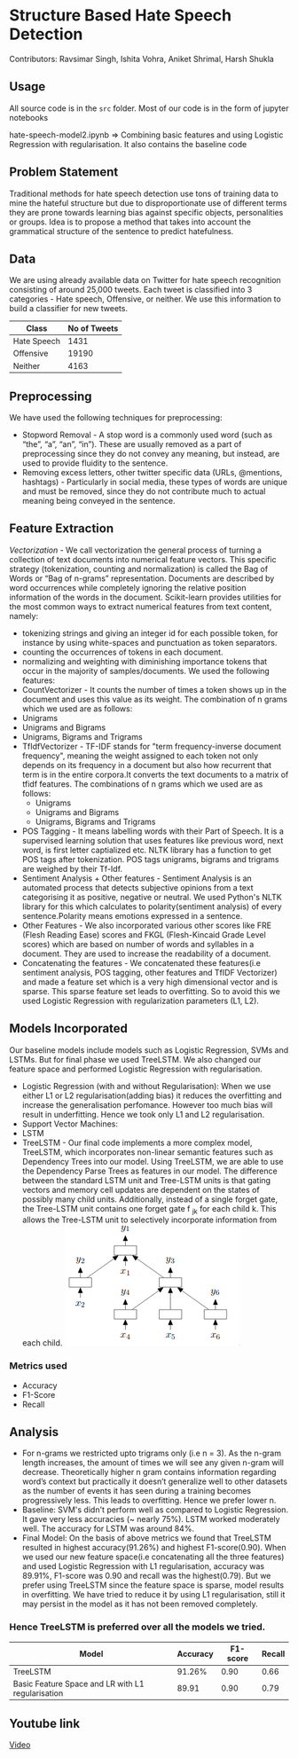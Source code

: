 # Structure Based Hate Speech Detection

Contributors: Ravsimar Singh, Ishita Vohra, Aniket Shrimal, Harsh Shukla

## Usage
All source code is in the `src` folder. Most of our code is in the form of jupyter notebooks

hate-speech-model2.ipynb => Combining basic features and using Logistic Regression with regularisation. It also contains the baseline code

## Problem Statement 
Traditional methods for hate speech detection use tons of training data to mine the hateful structure but due to disproportionate use of different terms they are prone towards learning bias against specific objects, personalities or groups. Idea is to propose a method that takes into account the grammatical structure of the sentence to predict hatefulness.

## Data
We are using already available data on Twitter for hate speech recognition consisting of around 25,000 tweets. Each tweet is classified into 3 categories - Hate speech, Offensive, or neither. We use this information to build a classifier for new tweets.

| Class | No of Tweets  |
| ------- | --- |
| Hate Speech | 1431 |
| Offensive | 19190 |
| Neither | 4163 |

## Preprocessing
We have used the following techniques for preprocessing:
- Stopword Removal - A stop word is a commonly used word (such as “the”, “a”, “an”, “in”). These are usually removed as a part of preprocessing since they do not convey any meaning, but instead, are used to provide fluidity to the sentence.
- Removing excess letters, other twitter specific data (URLs, @mentions, hashtags) - Particularly in social media, these types of words are unique and must be removed, since they do not contribute much to actual meaning being conveyed in the sentence.

## Feature Extraction
*Vectorization* - We call vectorization the general process of turning a collection of text documents into numerical feature vectors. This specific strategy (tokenization, counting and normalization) is called the Bag of Words or “Bag of n-grams” representation. Documents are described by word occurrences while completely ignoring the relative position information of the words in the document. Scikit-learn provides utilities for the most common ways to extract numerical features from text content, namely:
  * tokenizing strings and giving an integer id for each possible token, for instance by using white-spaces and punctuation as token separators.
  * counting the occurrences of tokens in each document.
  * normalizing and weighting with diminishing importance tokens that occur in the majority of samples/documents.
We used the following features:
* CountVectorizer - It counts the number of times a token shows up in the document and uses this value as its weight. The combination of n grams which we used are as follows: 
 * Unigrams
 * Unigrams and Bigrams
 * Unigrams, Bigrams and Trigrams
* TfIdfVectorizer - TF-IDF stands for "term frequency-inverse document frequency", meaning the weight assigned to each token not only depends on its frequency in a document but also how recurrent that term is in the entire corpora.It converts the text documents to a matrix of tfidf features. The combinations of n grams which we used are as follows: 
  * Unigrams
  * Unigrams and Bigrams
  * Unigrams, Bigrams and Trigrams
* POS Tagging - It means labelling words with their Part of Speech. It is a supervised learning solution that uses features like previous word, next word, is first letter captialized etc. NLTK library has a function to get POS tags after tokenization. POS tags unigrams, bigrams and trigrams are weighed by their Tf-Idf.
* Sentiment Analysis + Other features - Sentiment Analysis is an automated process that detects subjective opinions from a text categorising it as positive, negative or neutral. We used Python's NLTK library for this which calculates to polarity(sentiment analysis) of every sentence.Polarity means emotions expressed in a sentence.
* Other Features - We also incorporated various other scores like FRE (Flesh Reading Ease) scores and FKGL (Flesh-Kincaid Grade Level scores) which are based on number of words and syllables in a document. They are used to increase the readability of a document.
* Concatenating the features -  We concatenated these features(i.e sentiment analysis, POS tagging, other features and TfIDF Vectorizer) and made a feature set which is a very high dimensional vector and is sparse. This sparse feature set leads to  overfitting. So to avoid this we used Logistic Regression with regularization parameters (L1, L2).

## Models Incorporated
Our baseline models include models such as Logistic Regression, SVMs and LSTMs. But for final phase we used TreeLSTM. We also changed our feature space and performed Logistic Regression with regularisation.
* Logistic Regression (with and without Regularisation): When we use either L1 or L2 regularisation(adding bias) it reduces the overfitting and increase the generalisation perfomance. However too much bias will result in underfitting. Hence we took only L1 and L2 regularisation. 
* Support Vector Machines: 
* LSTM
* TreeLSTM - Our final code implements a more complex model, TreeLSTM, which incorporates non-linear semantic features such as Dependency Trees into our model. Using TreeLSTM, we are able to use the Dependency Parse Trees as features in our model. The difference  between  the  standard LSTM  unit  and  Tree-LSTM  units  is  that  gating vectors  and  memory  cell  updates are dependent on  the  states  of  possibly  many  child  units. Additionally, instead of a single forget gate, the Tree-LSTM unit contains one forget gate f <sub> jk</sub>  for each child k.   This  allows  the  Tree-LSTM  unit  to  selectively incorporate information from each child.
![TreeLSTM](docs/treelstm.png)

### Metrics used
* Accuracy
* F1-Score
* Recall <br/>

## Analysis
- For n-grams we restricted upto trigrams only (i.e n = 3). As the n-gram length increases, the amount of times we will see any given n-gram will decrease. Theoretically higher n gram contains information regarding word’s context but practically it doesn’t generalize well to other datasets as the number of events it has seen during a training becomes progressively less. This leads to overfitting. Hence we prefer lower n.
- Baseline: SVM's didn't perform well as compared to Logistic Regression. It gave very less accuracies (~ nearly 75%). LSTM worked moderately well. The accuracy for LSTM was around 84%. 
- Final Model: On the basis of above metrics we found that TreeLSTM resulted in highest accuracy(91.26%) and highest F1-score(0.90). When we used our new feature space(i.e concatenating all the three features) and used Logistic Regression with L1 regularisation, accuracy was 89.91%, F1-score was 0.90 and recall was the highest(0.79). But we prefer using TreeLSTM since the feature space is sparse, model results in overfitting. We have tried to reduce it by using L1 regularisation, still it may persist in the model as it has not been removed completely.  
### Hence TreeLSTM is preferred over all the models we tried.

| Model | Accuracy  | F1-score | Recall | 
| ------- | ------- | -------- | ---- |
| TreeLSTM | 91.26% | 0.90 | 0.66 | 
| Basic Feature Space and LR with L1 regularisation | 89.91 | 0.90 | 0.79 | 

 

## Youtube link
[Video](https://youtu.be/ZNLLM59qlj4)
